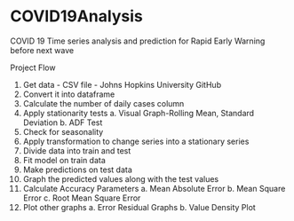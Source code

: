 # COVID19Analysis
COVID 19 Time series analysis and prediction for Rapid Early Warning before next wave

Project Flow

1.	Get data - CSV file - Johns Hopkins University GitHub
2.	Convert it into dataframe
3.	Calculate the number of daily cases column
4.	Apply stationarity tests
    a.	Visual Graph-Rolling Mean, Standard Deviation
    b.	ADF Test
5.	Check for seasonality
6.	Apply transformation to change series into a stationary series
7.	Divide data into train and test 
8.	Fit model on train data
9.	Make predictions on test data
10.	Graph the predicted values along with the test values
11.	Calculate Accuracy Parameters
    a.	Mean Absolute Error
    b.	Mean Square Error
    c.	Root Mean Square Error
12.	Plot other graphs
    a.	Error Residual Graphs
    b.	Value Density Plot

